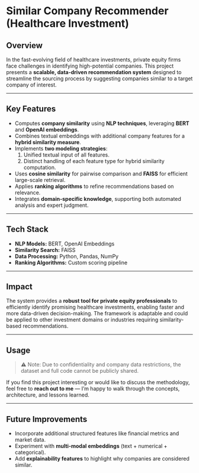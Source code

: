 # Similar Company Recommender (Healthcare Investment)

## Overview
In the fast-evolving field of healthcare investments, private equity firms face challenges in identifying high-potential companies. This project presents a **scalable, data-driven recommendation system** designed to streamline the sourcing process by suggesting companies similar to a target company of interest.

---

## Key Features
- Computes **company similarity** using **NLP techniques**, leveraging **BERT** and **OpenAI embeddings**.  
- Combines textual embeddings with additional company features for a **hybrid similarity measure**.  
- Implements **two modeling strategies**:  
  1. Unified textual input of all features.  
  2. Distinct handling of each feature type for hybrid similarity computation.  
- Uses **cosine similarity** for pairwise comparison and **FAISS** for efficient large-scale retrieval.  
- Applies **ranking algorithms** to refine recommendations based on relevance.  
- Integrates **domain-specific knowledge**, supporting both automated analysis and expert judgment.

---

## Tech Stack
- **NLP Models:** BERT, OpenAI Embeddings  
- **Similarity Search:** FAISS  
- **Data Processing:** Python, Pandas, NumPy  
- **Ranking Algorithms:** Custom scoring pipeline  

---

## Impact
The system provides a **robust tool for private equity professionals** to efficiently identify promising healthcare investments, enabling faster and more data-driven decision-making. The framework is adaptable and could be applied to other investment domains or industries requiring similarity-based recommendations.

---

## Usage
> ⚠️ Note: Due to confidentiality and company data restrictions, the dataset and full code cannot be publicly shared.

If you find this project interesting or would like to discuss the methodology, feel free to **reach out to me** — I’m happy to walk through the concepts, architecture, and lessons learned.

---

## Future Improvements
- Incorporate additional structured features like financial metrics and market data.  
- Experiment with **multi-modal embeddings** (text + numerical + categorical).  
- Add **explainability features** to highlight why companies are considered similar.
